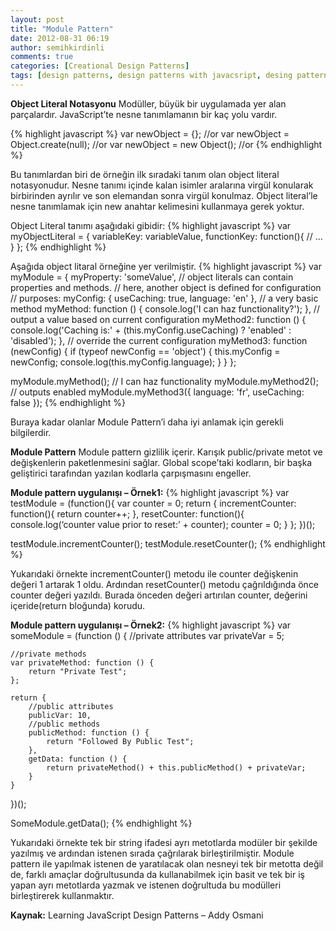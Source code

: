 ```yaml
---
layout: post
title: "Module Pattern"
date: 2012-08-31 06:19
author: semihkirdinli
comments: true
categories: [Creational Design Patterns]
tags: [design patterns, design patterns with javacsript, desing pattern, javascript, javascript ile tasarım desenleri, module, module pattern, object literal notasyonu, object literal notation, tasarım desenleri]
---
```

**Object Literal Notasyonu**
Modüller, büyük bir uygulamada yer alan parçalardır. JavaScript’te nesne tanımlamanın bir kaç yolu vardır.

{% highlight javascript %}
var newObject = {}; //or
    var newObject = Object.create(null); //or
    var newObject = new Object(); //or
{% endhighlight %}
	
Bu tanımlardan biri de örneğin ilk sıradaki tanım olan object literal notasyonudur. Nesne tanımı içinde kalan isimler aralarına virgül konularak birbirinden ayrılır ve son elemandan sonra virgül konulmaz. Object literal’le nesne tanımlamak için new anahtar kelimesini kullanmaya gerek yoktur.
    
Object Literal tanımı aşağıdaki gibidir:
{% highlight javascript %}
var myObjectLiteral = {
    variableKey: variableValue,
    functionKey: function(){
       // ...
    }
};
{% endhighlight %}

Aşağıda object litaral örneğine yer verilmiştir.
{% highlight javascript %}
var myModule = {
    myProperty: 'someValue',
    // object literals can contain properties and methods.
    // here, another object is defined for configuration
    // purposes:
    myConfig: {
        useCaching: true,
        language: 'en'
    },
    // a very basic method
    myMethod: function () {
        console.log('I can haz functionality?');
    },
    // output a value based on current configuration
    myMethod2: function () {
        console.log('Caching is:' + (this.myConfig.useCaching) ? 'enabled' : 'disabled');
    },
    // override the current configuration
    myMethod3: function (newConfig) {
        if (typeof newConfig == 'object') {
            this.myConfig = newConfig;
            console.log(this.myConfig.language);
        }
    }
};

myModule.myMethod(); // I can haz functionality
myModule.myMethod2(); // outputs enabled
myModule.myMethod3({
language: 'fr',
useCaching: false
});
{% endhighlight %}

Buraya kadar olanlar Module Pattern’i daha iyi anlamak için gerekli bilgilerdir.
    
**Module Pattern**
Module pattern gizlilik içerir. Karışık public/private metot ve değişkenlerin paketlenmesini sağlar. Global scope’taki kodların, bir başka geliştirici tarafından yazılan kodlarla çarpışmasını engeller.
    
**Module pattern uygulanışı – Örnek1:**
{% highlight javascript %}
var testModule = (function(){
    var counter = 0;
    return {
        incrementCounter: function(){
            return counter++;
        },
        resetCounter: function(){
            console.log(‘counter value prior to reset:’ + counter);
            counter = 0;
        }
    };
})();

testModule.incrementCounter();
testModule.resetCounter();
{% endhighlight %}
	
Yukarıdaki örnekte incrementCounter() metodu ile counter değişkenin değeri 1 artarak 1 oldu. Ardından resetCounter() metodu çağrıldığında önce counter değeri yazıldı. Burada önceden değeri artırılan counter, değerini içeride(return bloğunda) korudu.
    
**Module pattern uygulanışı – Örnek2:**
{% highlight javascript %}
var someModule = (function () {
    //private attributes
    var privateVar = 5;

    //private methods
    var privateMethod: function () {
        return "Private Test";
    };
	
    return {
        //public attributes
        publicVar: 10,
        //public methods
        publicMethod: function () {
            return "Followed By Public Test";
        },
        getData: function () {
            return privateMethod() + this.publicMethod() + privateVar;
        }
    }
})();

SomeModule.getData();
{% endhighlight %}

Yukarıdaki örnekte tek bir string ifadesi ayrı metotlarda modüler bir şekilde yazılmış ve ardından istenen sırada çağrılarak birleştirilmiştir. Module pattern ile yapılmak istenen de yaratılacak olan nesneyi tek bir metotta değil de, farklı amaçlar doğrultusunda da kullanabilmek için basit ve tek bir iş yapan ayrı metotlarda yazmak ve istenen doğrultuda bu modülleri birleştirerek kullanmaktır.

**Kaynak:** Learning JavaScript Design Patterns – Addy Osmani
